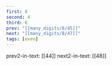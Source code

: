 ```yaml
---
first: 8
second: 4
third: 6
prev: "[[many_digits/8/45]]"
next: "[[many_digits/8/47]]"
tags: [even]
---
```

prev2-in-text: [[44]]
next2-in-text: [[48]]
